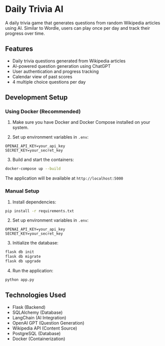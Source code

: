 # Daily Trivia AI

A daily trivia game that generates questions from random Wikipedia articles using AI. Similar to Wordle, users can play once per day and track their progress over time.

## Features
- Daily trivia questions generated from Wikipedia articles
- AI-powered question generation using ChatGPT
- User authentication and progress tracking
- Calendar view of past scores
- 4 multiple choice questions per day

## Development Setup

### Using Docker (Recommended)
1. Make sure you have Docker and Docker Compose installed on your system.

2. Set up environment variables in `.env`:
```
OPENAI_API_KEY=your_api_key
SECRET_KEY=your_secret_key
```

3. Build and start the containers:
```bash
docker-compose up --build
```

The application will be available at `http://localhost:5000`

### Manual Setup
1. Install dependencies:
```bash
pip install -r requirements.txt
```

2. Set up environment variables in `.env`:
```
OPENAI_API_KEY=your_api_key
SECRET_KEY=your_secret_key
```

3. Initialize the database:
```bash
flask db init
flask db migrate
flask db upgrade
```

4. Run the application:
```bash
python app.py
```

## Technologies Used
- Flask (Backend)
- SQLAlchemy (Database)
- LangChain (AI Integration)
- OpenAI GPT (Question Generation)
- Wikipedia API (Content Source)
- PostgreSQL (Database)
- Docker (Containerization)
